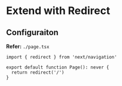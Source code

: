 # Extend with Redirect

## Configuraiton

**Refer:** `./page.tsx`

```tsx
import { redirect } from 'next/navigation'

export default function Page(): never {
  return redirect('/')
}
```
